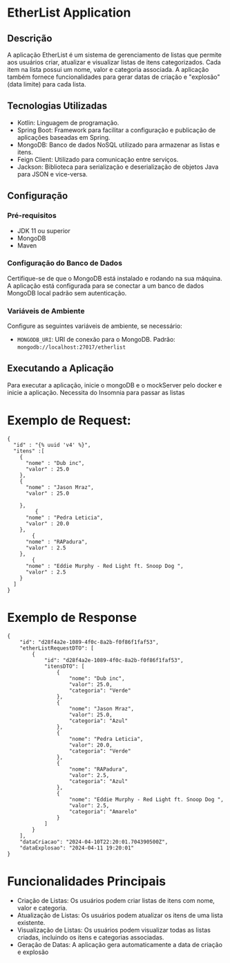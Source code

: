 # EtherList Application

## Descrição

A aplicação EtherList é um sistema de gerenciamento de listas que permite aos usuários criar, atualizar e visualizar listas de itens categorizados. Cada item na lista possui um nome, valor e categoria associada. A aplicação também fornece funcionalidades para gerar datas de criação e "explosão" (data limite) para cada lista.

## Tecnologias Utilizadas

- Kotlin: Linguagem de programação.
- Spring Boot: Framework para facilitar a configuração e publicação de aplicações baseadas em Spring.
- MongoDB: Banco de dados NoSQL utilizado para armazenar as listas e itens.
- Feign Client: Utilizado para comunicação entre serviços.
- Jackson: Biblioteca para serialização e deserialização de objetos Java para JSON e vice-versa.

## Configuração

### Pré-requisitos

- JDK 11 ou superior
- MongoDB
- Maven

### Configuração do Banco de Dados

Certifique-se de que o MongoDB está instalado e rodando na sua máquina. A aplicação está configurada para se conectar a um banco de dados MongoDB local padrão sem autenticação.

### Variáveis de Ambiente

Configure as seguintes variáveis de ambiente, se necessário:

- `MONGODB_URI`: URI de conexão para o MongoDB. Padrão: `mongodb://localhost:27017/etherlist`

## Executando a Aplicação

Para executar a aplicação, inicie o mongoDB e o mockServer pelo docker e inicie a aplicação.
Necessita do Insomnia para passar as listas
# Exemplo de Request:
```
{
  "id" : "{% uuid 'v4' %}",
  "itens" :[
    {
      "nome" : "Dub inc",
      "valor" : 25.0
    },
    {
      "nome" : "Jason Mraz",
      "valor" : 25.0
			
    },
		 {
      "nome" : "Pedra Leticia",
      "valor" : 20.0
    },
		{
      "nome" : "RAPadura",
      "valor" : 2.5
    },
		{
      "nome" : "Eddie Murphy - Red Light ft. Snoop Dog ",
      "valor" : 2.5
    }
  ]
}
```
# Exemplo de Response
```
{
	"id": "d28f4a2e-1089-4f0c-8a2b-f0f86f1faf53",
	"etherListRequestDTO": [
		{
			"id": "d28f4a2e-1089-4f0c-8a2b-f0f86f1faf53",
			"itensDTO": [
				{
					"nome": "Dub inc",
					"valor": 25.0,
					"categoria": "Verde"
				},
				{
					"nome": "Jason Mraz",
					"valor": 25.0,
					"categoria": "Azul"
				},
				{
					"nome": "Pedra Leticia",
					"valor": 20.0,
					"categoria": "Verde"
				},
				{
					"nome": "RAPadura",
					"valor": 2.5,
					"categoria": "Azul"
				},
				{
					"nome": "Eddie Murphy - Red Light ft. Snoop Dog ",
					"valor": 2.5,
					"categoria": "Amarelo"
				}
			]
		}
	],
	"dataCriacao": "2024-04-10T22:20:01.704390500Z",
	"dataExplosao": "2024-04-11 19:20:01"
}
```


# Funcionalidades Principais
- Criação de Listas: Os usuários podem criar listas de itens com nome, valor e categoria.
- Atualização de Listas: Os usuários podem atualizar os itens de uma lista existente.
- Visualização de Listas: Os usuários podem visualizar todas as listas criadas, incluindo os itens e categorias associadas.
- Geração de Datas: A aplicação gera automaticamente a data de criação e explosão


